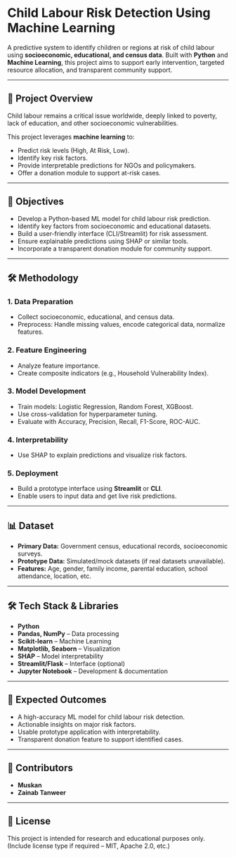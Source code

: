 # Child Labour Risk Detection Using Machine Learning

A predictive system to identify children or regions at risk of child labour using **socioeconomic, educational, and census data**. Built with **Python** and **Machine Learning**, this project aims to support early intervention, targeted resource allocation, and transparent community support.

---

## 📝 Project Overview
Child labour remains a critical issue worldwide, deeply linked to poverty, lack of education, and other socioeconomic vulnerabilities. 

This project leverages **machine learning** to:
- Predict risk levels (High, At Risk, Low).
- Identify key risk factors.
- Provide interpretable predictions for NGOs and policymakers.
- Offer a donation module to support at-risk cases.

---

## 🎯 Objectives
- Develop a Python-based ML model for child labour risk prediction.
- Identify key factors from socioeconomic and educational datasets.
- Build a user-friendly interface (CLI/Streamlit) for risk assessment.
- Ensure explainable predictions using SHAP or similar tools.
- Incorporate a transparent donation module for community support.

---

## 🛠 Methodology

### **1. Data Preparation**
- Collect socioeconomic, educational, and census data.
- Preprocess: Handle missing values, encode categorical data, normalize features.

### **2. Feature Engineering**
- Analyze feature importance.
- Create composite indicators (e.g., Household Vulnerability Index).

### **3. Model Development**
- Train models: Logistic Regression, Random Forest, XGBoost.
- Use cross-validation for hyperparameter tuning.
- Evaluate with Accuracy, Precision, Recall, F1-Score, ROC-AUC.

### **4. Interpretability**
- Use SHAP to explain predictions and visualize risk factors.

### **5. Deployment**
- Build a prototype interface using **Streamlit** or **CLI**.
- Enable users to input data and get live risk predictions.

---

## 📊 Dataset
- **Primary Data:** Government census, educational records, socioeconomic surveys.
- **Prototype Data:** Simulated/mock datasets (if real datasets unavailable).
- **Features:** Age, gender, family income, parental education, school attendance, location, etc.

---

## 🛠 Tech Stack & Libraries
- **Python**
- **Pandas, NumPy** – Data processing
- **Scikit-learn** – Machine Learning
- **Matplotlib, Seaborn** – Visualization
- **SHAP** – Model interpretability
- **Streamlit/Flask** – Interface (optional)
- **Jupyter Notebook** – Development & documentation

---

## 🚀 Expected Outcomes
- A high-accuracy ML model for child labour risk detection.
- Actionable insights on major risk factors.
- Usable prototype application with interpretability.
- Transparent donation feature to support identified cases.

---

## 👥 Contributors
- **Muskan**  
- **Zainab Tanweer**

---

## 📜 License
This project is intended for research and educational purposes only.  
(Include license type if required – MIT, Apache 2.0, etc.)

